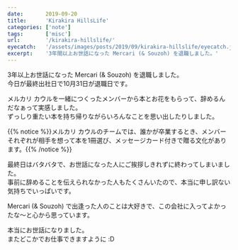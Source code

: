```yaml
---
date:       2019-09-20
title:      'Kirakira HillsLife'
categories: ['note']
tags:       ['misc']
url:        '/kirakira-hillslife/'
eyecatch:   '/assets/images/posts/2019/09/kirakira-hillslife/eyecatch.jpg'
excerpt:    '3年間以上お世話になった Mercari (& Souzoh) を退職しました。'
---
```


3年以上お世話になった Mercari (& Souzoh) を退職しました。  
今日が最終出社日で10月31日が退職日です。

メルカリ カウルを一緒につくったメンバーから本とお花をもらって、辞めるんだなぁって実感しました。  
ずっしり重たい本を持ち帰りながらいろんなことを思い出したりしました。

{{% notice %}}メルカリ カウルのチームでは、誰かが卒業するとき、メンバーそれぞれが相手を想って本を1冊選び、メッセージカード付きで贈る文化があります。{{% /notice %}}

最終日はバタバタで、お世話になった人にご挨拶しきれずに終わってしまいました。  
事前に辞めることを伝えられなかった人もたくさんいたので、本当に申し訳ない気持ちでいっぱいです。

Mercari (& Souzoh) で出逢った人のことは大好きで、この会社に入ってよかったな～と心から思っています。  

本当にお世話になりました。  
またどこかでお仕事できますように :D
